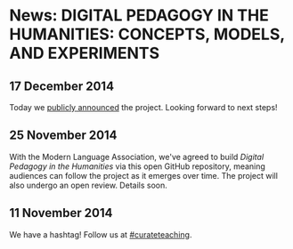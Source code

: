 # News: DIGITAL PEDAGOGY IN THE HUMANITIES: CONCEPTS, MODELS, AND EXPERIMENTS

## 17 December 2014

Today we [publicly announced](announcement.md) the project. Looking forward to next steps! 

## 25 November 2014 

With the Modern Language Association, we've agreed to build *Digital Pedagogy in the Humanities* via this open GitHub repository, meaning audiences can follow the project as it emerges over time. The project will also undergo an open review. Details soon.  

## 11 November 2014

We have a hashtag! Follow us at [#curateteaching](https://twitter.com/hashtag/curateteaching?f=realtime&src=hash).
